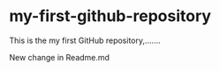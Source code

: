 # my-first-github-repository
This is the my first GitHub repository,.......


New change in Readme.md

